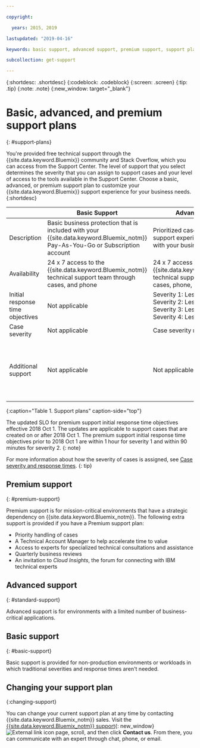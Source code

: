 ```yaml
---

copyright:

  years: 2015, 2019 

lastupdated: "2019-04-16"

keywords: basic support, advanced support, premium support, support plans, free technical support 

subcollection: get-support

---
```



{:shortdesc: .shortdesc}
{:codeblock: .codeblock}
{:screen: .screen}
{:tip: .tip}
{:note: .note}
{:new_window: target="_blank"}

# Basic, advanced, and premium support plans
{: #support-plans}

You're provided free technical support through the {{site.data.keyword.Bluemix}} community and Stack Overflow, which you can access from the Support Center. The level of support that you select determines the severity that you can assign to support cases and your level of access to the tools available in the Support Center. Choose a basic, advanced, or premium support plan to customize your {{site.data.keyword.Bluemix}} support experience for your business needs.
{:shortdesc}

|  | Basic Support | Advanced Support | Premium Support |
|-------------|-------------|-------------|-------------|
| Description |	Basic business protection that is included with your {{site.data.keyword.Bluemix_notm}} Pay-As-You-Go or Subscription account | Prioritized case handling and support experience that is aligned with your business needs | Client engagement that is aligned with your business outcomes to accelerate time-to-value |
| Availability | 24 x 7 access to the {{site.data.keyword.Bluemix_notm}} technical support team through cases, and phone | 24 x 7 access to the {{site.data.keyword.Bluemix_notm}} technical support team through cases, phone, and chat | 24 x 7 access to the {{site.data.keyword.Bluemix_notm}} technical support team through cases, phone, and chat |
| Initial response time objectives | Not applicable | Severity 1: Less than one hour <br/> Severity 2: Less than two hours <br/> Severity 3: Less than four hours <br/> Severity 4: Less than eight hours | Severity 1: Less than 15 minutes <br/> Severity 2: Less than 1 hour <br/> Severity 3: Less than two hours <br/> Severity 4: Less than four hours |
| Case severity | Not applicable | Case severity ranking available | Case severity ranking available |
| Additional support | Not applicable | Not applicable | Technical Account Manager assigned <br/> <br/> Quarterly business reviews <br/><br/> Access to experts <br/> <br/> Invitation to Cloud Insights |
{:caption="Table 1. Support plans" caption-side="top"}

The updated SLO for premium support initial response time objectives effective 2018 Oct 1. The updates are applicable to support cases that are created on or after 2018 Oct 1. The premium support initial response time objectives prior to 2018 Oct 1 are within 1 hour for severity 1 and within 90 minutes for severity 2.
{: note}

For more information about how the severity of cases is assigned, see [Case severity and response times](/docs/get-support?topic=get-support-support-case-severity#support-case-severity).
{: tip} 

## Premium support
{: #premium-support}

Premium support is for mission-critical environments that have a strategic dependency on {{site.data.keyword.Bluemix_notm}}. The following extra support is provided if you have a Premium support plan:
  * Priority handling of cases
  * A Technical Account Manager to help accelerate time to value
  * Access to experts for specialized technical consultations and assistance
  * Quarterly business reviews
  * An invitation to *Cloud Insights*, the forum for connecting with IBM technical experts

## Advanced support
{: #standard-support}

Advanced support is for environments with a limited number of business-critical applications.

## Basic support
{: #basic-support}

Basic support is provided for non-production environments or workloads in which traditional severities and response times aren't needed.

## Changing your support plan
{:changing-support}

You can change your current support plan at any time by contacting {{site.data.keyword.Bluemix_notm}} sales. Visit the [{{site.data.keyword.Bluemix_notm}} support](https://www.ibm.com/cloud/support){: new_window} ![External link icon](../icons/launch-glyph.svg "External link icon") page, scroll, and then click **Contact us**. From there, you can communicate with an expert through chat, phone, or email.  


